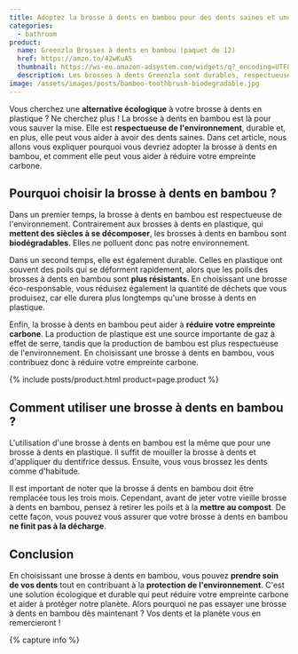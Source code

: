 ```yaml
---
title: Adoptez la brosse à dents en bambou pour des dents saines et une planète heureuse
categories:
  - bathroom
product:
  name: Greenzla Brosses à dents en bambou (paquet de 12)
  href: https://amzn.to/42wKuA5
  thumbnail: https://ws-eu.amazon-adsystem.com/widgets/q?_encoding=UTF8&ASIN=B089B574B4&Format=_SL250_&ID=AsinImage&MarketPlace=FR&ServiceVersion=20070822&WS=1&tag=d9beud07-21&language=fr_FR
  description: Les brosses à dents Greenzla sont durables, respectueuses de l'environnement, économiques et dotées de poils doux sans BPA, avec un manche en bambou naturel et une garantie de remboursement.
image: /assets/images/posts/bamboo-toothbrush-biodegradable.jpg
---
```


Vous cherchez une **alternative écologique** à votre brosse à dents en plastique ? Ne cherchez plus ! La brosse à dents en bambou est là pour vous sauver la mise. Elle est **respectueuse de l'environnement**, durable et, en plus, elle peut vous aider à avoir des dents saines. Dans cet article, nous allons vous expliquer pourquoi vous devriez adopter la brosse à dents en bambou, et comment elle peut vous aider à réduire votre empreinte carbone.

## Pourquoi choisir la brosse à dents en bambou ?

Dans un premier temps, la brosse à dents en bambou est respectueuse de l'environnement. Contrairement aux brosses à dents en plastique, qui **mettent des siècles à se décomposer**, les brosses à dents en bambou sont **biodégradables**. Elles ne polluent donc pas notre environnement.

Dans un second temps, elle est également durable. Celles en plastique ont souvent des poils qui se déforment rapidement, alors que les poils des brosses à dents en bambou sont **plus résistants**. En choisissant une brosse éco-responsable, vous réduisez également la quantité de déchets que vous produisez, car elle durera plus longtemps qu'une brosse à dents en plastique.

Enfin, la brosse à dents en bambou peut aider à **réduire votre empreinte carbone**. La production de plastique est une source importante de gaz à effet de serre, tandis que la production de bambou est plus respectueuse de l'environnement. En choisissant une brosse à dents en bambou, vous contribuez donc à réduire votre empreinte carbone.

{% include posts/product.html product=page.product %}

## Comment utiliser une brosse à dents en bambou ?

L'utilisation d'une brosse à dents en bambou est la même que pour une brosse à dents en plastique. Il suffit de mouiller la brosse à dents et d'appliquer du dentifrice dessus. Ensuite, vous vous brossez les dents comme d'habitude.

Il est important de noter que la brosse à dents en bambou doit être remplacée tous les trois mois. Cependant, avant de jeter votre vieille brosse à dents en bambou, pensez à retirer les poils et à la **mettre au compost**. De cette façon, vous pouvez vous assurer que votre brosse à dents en bambou **ne finit pas à la décharge**.

## Conclusion

En choisissant une brosse à dents en bambou, vous pouvez **prendre soin de vos dents** tout en contribuant à la **protection de l'environnement**. C'est une solution écologique et durable qui peut réduire votre empreinte carbone et aider à protéger notre planète. Alors pourquoi ne pas essayer une brosse à dents en bambou dès maintenant ? Vos dents et la planète vous en remercieront !

{% capture info %}
